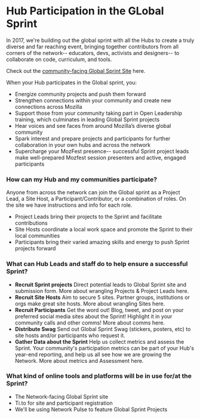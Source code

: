 
# Hub Participation in the GLobal Sprint

In 2017, we're building out the global sprint with all the Hubs to create a truly diverse and far reaching event, bringing together contributors from all corners of the network-- educators, devs, activists and designers-- to collaborate on code, curriculum, and tools.

Check out the [community-facing Global Sprint Site]() here.

When your Hub participates in the Global sprint, you:

* Energize community projects and push them forward
* Strengthen connections within your community and create new connections across Mozilla
* Support those from your community taking part in Open Leadership training, which culminates in leading Global Sprint projects
* Hear voices and see faces from around Mozilla’s diverse global community
* Spark interest and prepare projects and participants for further collaboration in your own hubs and across the network
* Supercharge your MozFest presence-- successful Sprint project leads make well-prepared Mozfest session presenters and active, engaged participants

### How can my Hub and my communities participate?
Anyone from across the network can join the Global sprint as a Project Lead, a Site Host, a Participant/Contributor, or a combination of roles. On the site we have instructions and info for each role. 

* Project Leads bring their projects to the Sprint and facilitate contributions 
* Site Hosts coordinate a local work space and promote the Sprint to their local communities
* Participants bring their varied amazing skills and energy to push Sprint projects forward

### What can Hub Leads and staff do to help ensure a successful Sprint?

* **Recruit Sprint projects**  Direct potential leads to Global Sprint site and submission form. More about wrangling Projects & Project Leads here.
* **Recruit Site Hosts** Aim to secure 5 sites. Partner groups, institutions or orgs make great site hosts. More about wrangling Sites here. 
* **Recruit Participants** Get the word out! Blog, tweet, and post on your preferred social media sites about the Sprint! Highlight it in your community calls and other comms! More about comms here.
* **Distribute Swag** Send out Global Sprint Swag (stickers, posters, etc) to site hosts and/or participants who request it.
* **Gather Data about the Sprint** Help us collect metrics and assess the Sprint. Your community's participation metrics can be part of your Hub's year-end reporting, and help us all see how we are growing the Network. More about metrics and Assessment here. 

### What kind of online tools and platforms will be in use for/at the Sprint?
* The Network-facing Global Sprint site
* Ti.to for site and participant registration
* We'll be using Network Pulse to feature Global Sprint Projects 

